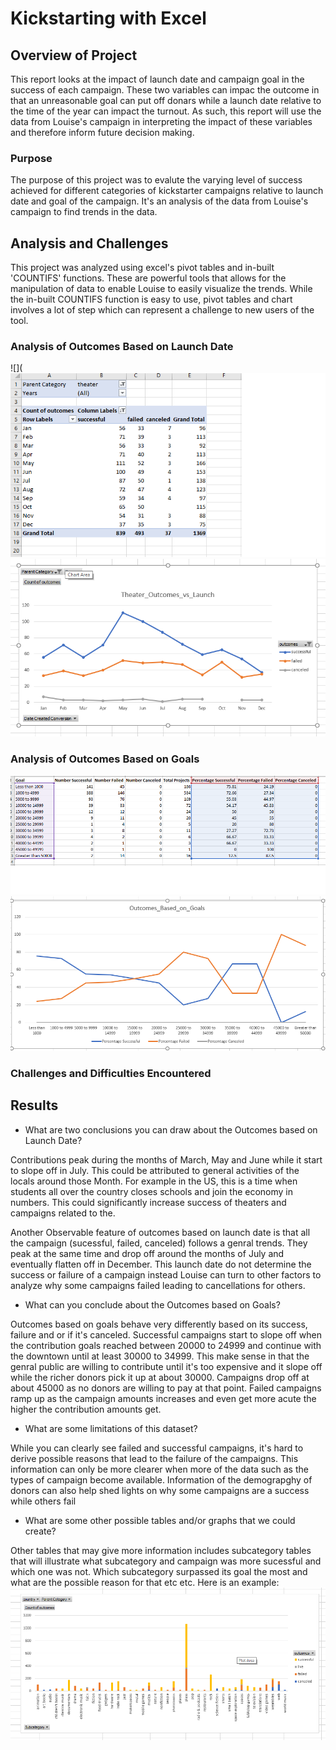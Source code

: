 # Kickstarting with Excel

## Overview of Project
This report looks at the impact of launch date and campaign goal in the success of each campaign. These two variables can impac the outcome in that an unreasonable goal can put off donars while a launch date relative to the time of the year can impact the turnout. As such, this report will use the data from Louise's campaign in interpreting the impact of these variables and therefore inform future decision making.

### Purpose
The purpose of this project was to evalute the varying level of success achieved for different categories of kickstarter campaigns relative to launch date and goal of the campaign. It's an analysis of the data from Louise's campaign to find trends in the data.

## Analysis and Challenges
This project was analyzed using excel's pivot tables and in-built 'COUNTIFS' functions. These are powerful tools that allows for the manipulation of data to enable Louise to easily visualize the trends. While the in-built COUNTIFS function is easy to use, pivot tables and chart involves a lot of step which can represent a challenge to new users of the tool. 

### Analysis of Outcomes Based on Launch Date
![](![](Theater_Outcomes_vs_Launch.png)
![](Theater_Outcome_vs_Launch.png)

### Analysis of Outcomes Based on Goals
![](COUNTIFS_Table_Analysis.png)
![](Outcomes_vs_Goals.png)
### Challenges and Difficulties Encountered

## Results

- What are two conclusions you can draw about the Outcomes based on Launch Date?

Contributions peak during the months of March, May and June while it start to slope off in July. This could be attributed to general activities of the locals around those Month. For example in the US, this is a time when students all over the country closes schools and join the economy in numbers. This could significantly increase success of theaters and campaigns related to the.

Another Observable feature of outcomes based on launch date is that all the campaign (sucessful, failed, canceled) follows a genral trends. They peak at the same time and drop off around the months of July and eventually flatten off in December. This launch date do not determine the success or failure of a campaign  instead Louise can turn to other factors to analyze why some campaigns failed leading to cancellations for others. 

- What can you conclude about the Outcomes based on Goals?

Outcomes based on goals behave very differently based on its success, failure and or if it's canceled. Successful campaigns start to slope off when the contribution goals reached between 20000 to 24999 and continue with the downtown until at least 30000 to 34999. This make sense in that the genral public are willing to contribute until it's too expensive and it slope off while the richer donors pick it up at about 30000. Campaigns drop off at about 45000 as no donors are willing to pay at that point. 
Failed campaigns ramp up as the campaign amounts increases and even get more acute the higher the contribution amounts get.

- What are some limitations of this dataset?

While you can clearly see failed and successful campaigns, it's hard to derive possible reasons that lead to the failure of the campaigns. This information can only be more clearer when more of the data such as the types of campaign become available. Information of the demograpghy of donors can also help shed lights on why some campaigns are a success while others fail

- What are some other possible tables and/or graphs that we could create?

Other tables that may give more information includes subcategory tables that will illustrate what subcategory and campaign was more sucessful and which one was not. Which subcategory surpassed its goal the most and what are the possible reason for that etc etc. 
Here is an example: ![](subcategory_statistics.png)
